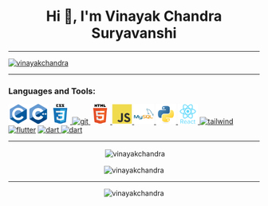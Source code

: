 <h1 align="center">Hi 👋, I'm Vinayak Chandra Suryavanshi</h1>

<hr>

<p align="left"> <a href="https://github.com/ryo-ma/github-profile-trophy"><img src="https://github-profile-trophy.vercel.app/?username=vinayakchandra&theme=onedark" alt="vinayakchandra" /></a> </p>

<hr>

<h3 align="left">Languages and Tools:</h3>
<p align="left">
<a href="https://www.cprogramming.com/" target="_blank" rel="noreferrer"><img src="https://raw.githubusercontent.com/devicons/devicon/master/icons/c/c-original.svg" alt="c" width="40" height="40"/></a><a href="https://www.w3schools.com/cpp/" target="_blank" rel="noreferrer"><img src="https://raw.githubusercontent.com/devicons/devicon/master/icons/cplusplus/cplusplus-original.svg" alt="cplusplus" width="40" height="40"/></a> <a href="https://www.w3schools.com/css/" target="_blank" rel="noreferrer"> <img src="https://raw.githubusercontent.com/devicons/devicon/master/icons/css3/css3-original-wordmark.svg" alt="css3" width="40" height="40"/> </a> <a href="https://git-scm.com/" target="_blank" rel="noreferrer"> <img src="https://www.vectorlogo.zone/logos/git-scm/git-scm-icon.svg" alt="git" width="40" height="40"/> </a> <a href="https://www.w3.org/html/" target="_blank" rel="noreferrer"> <img src="https://raw.githubusercontent.com/devicons/devicon/master/icons/html5/html5-original-wordmark.svg" alt="html5" width="40" height="40"/> </a> <a href="https://developer.mozilla.org/en-US/docs/Web/JavaScript" target="_blank" rel="noreferrer"> <img src="https://raw.githubusercontent.com/devicons/devicon/master/icons/javascript/javascript-original.svg" alt="javascript" width="40" height="40"/> </a> <a href="https://www.mysql.com/" target="_blank" rel="noreferrer"> <img src="https://raw.githubusercontent.com/devicons/devicon/master/icons/mysql/mysql-original-wordmark.svg" alt="mysql" width="40" height="40"/> </a> <a href="https://www.python.org" target="_blank" rel="noreferrer"> <img src="https://raw.githubusercontent.com/devicons/devicon/master/icons/python/python-original.svg" alt="python" width="40" height="40"/> </a> <a href="https://reactjs.org/" target="_blank" rel="noreferrer"> <img src="https://raw.githubusercontent.com/devicons/devicon/master/icons/react/react-original-wordmark.svg" alt="react" width="40" height="40"/> </a> <a href="https://tailwindcss.com/" target="_blank" rel="noreferrer"> <img src="https://www.vectorlogo.zone/logos/tailwindcss/tailwindcss-icon.svg" alt="tailwind" width="40" height="40"/> </a> <a href=""></a> <a href="https://flutter.dev/"><img src="https://www.vectorlogo.zone/logos/flutterio/flutterio-icon.svg" alt="flutter" height="40", width="40"></a>
<a href="https://dart.dev/" target="_blank" rel="noreferrer"> <img src="https://www.vectorlogo.zone/logos/dartlang/dartlang-icon.svg" alt="dart" width="40" height="40"/> </a>
<a href="https://dart.dev/" target="_blank" rel="noreferrer"> <img src="https://www.vectorlogo.zone/logos/mongodb/mongodb-icon.svg" alt="dart" width="40" height="40"/> </a>
</p>

<hr>

<p align="center">&nbsp;<img align="center" src="https://github-readme-stats.vercel.app/api?username=vinayakchandra&show_icons=true&locale=en&theme=nightowl&hide_border=true" alt="vinayakchandra" /></p>

<p align="center"><img align="center" src="https://github-readme-stats.vercel.app/api/top-langs?username=vinayakchandra&show_icons=true&locale=en&layout=compact&theme=nightowl&hide_border=true" alt="vinayakchandra" /></p>
<hr>
<p align="center"><img  src="https://github-readme-streak-stats.herokuapp.com/?user=vinayakchandra&theme=nightowl&hide_border=true" alt="vinayakchandra" /></p>

